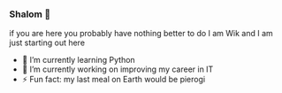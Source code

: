 ### Shalom 👋
if you are here you probably have nothing better to do
I am Wik and I am just starting out here

- 🌱 I’m currently learning Python
- 🔭 I’m currently working on improving my career in IT
- ⚡ Fun fact: my last meal on Earth would be pierogi

<!--
**wiktoriastel/wiktoriastel** is a ✨ _special_ ✨ repository because its `README.md` (this file) appears on your GitHub profile.

Here are some ideas to get you started:

- 🔭 I’m currently working on ...
- 🌱 I’m currently learning ...
- 👯 I’m looking to collaborate on ...
- 🤔 I’m looking for help with ...
- 💬 Ask me about ...
- 📫 How to reach me: ...
- 😄 Pronouns: ...
- ⚡ Fun fact: ...
-->
